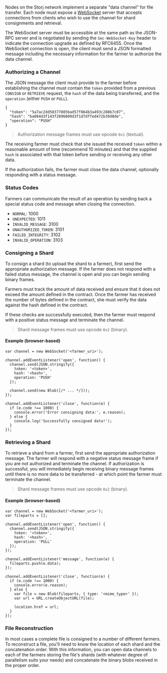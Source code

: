 Nodes on the Storj network implement a separate "data channel" for file
transfer. Each node must expose a
[WebSocket](https://tools.ietf.org/html/rfc6455) server that accepts connections
from clients who wish to use the channel for shard consignments and retrieval.

The WebSocket server must be accessible at the same path as the JSON-RPC server
and is negotiated by sending the `Sec-WebSocket-Key` header to indicate the
connection upgrade as defined by RFC6455. Once the WebSocket connection is
open, the client must send a JSON formatted message including the necessary
information for the farmer to authorize the data channel.

### Authorizing a Channel

The JSON message the client must provide to the farmer before establishing the
channel must contain the `token` provided from a previous `CONSIGN` or
`RETRIEVE` request, the `hash` of the data being transferred, and the
`operation` (either `PUSH` or `PULL`).

```
{
  "token": "5a7ac2dd58377085bad57f864b3a493c288b7c07",
  "hash": "ba084d3f143f2896809d3f1d7dffed472b39d8de",
  "operation": "PUSH"
}
```

> Authorization message frames must use opcode `0x1` (textual).

The receiving farmer must check that she issued the received `token` within a
reasonable amount of time (recommend 10 minutes) and that the supplied `hash` is
associated with that token before sending or receiving any other data.

If the authorization fails, the farmer must close the data channel, optionally
responding with a status message.

### Status Codes

Farmers can communicate the result of an operation by sending back a special
status code and message when closing the connection.

* `NORMAL`: 1000
* `UNEXPECTED`: 1011
* `INVALID_MESSAGE`: 3100
* `UNAUTHORIZED_TOKEN`: 3101
* `FAILED_INTEGRITY`: 3102
* `INVALID_OPERATION`: 3103

### Consigning a Shard

To consign a shard (to upload the shard to a farmer), first send the
appropriate authorization message. If the farmer does not respond with a failed
status message, the channel is open and you can begin sending binary frames.

Farmers must track the amount of data received and ensure that it does not
exceed the amount defined in the contract. Once the farmer has received the
number of bytes defined in the contract, she must verify the data against the
hash defined in the contract.

If these checks are successfully executed, then the farmer must respond with a
positive status message and terminate the channel.

> Shard message frames must use opcode `0x2` (binary).

#### Example (browser-based)

```
var channel = new WebSocket('<farmer_uri>');

channel.addEventListener('open', function() {
  channel.send(JSON.stringify({
    token: '<token>',
    hash: '<hash>',
    operation: 'PUSH'
  });

  channel.send(new Blob([/* ... */]));
});

channel.addEventListener('close', function(e) {
  if (e.code !== 1000) {
    console.error('Error consigning data:', e.reason);
  } else {
    console.log('Successfully consigned data!');
  }
});
```

### Retrieving a Shard

To retrieve a shard from a farmer, first send the appropriate authorization
message. The farmer will respond with a negative status message frame if you
are not authorized and terminate the channel. If authorization is successful,
you will immediately begin receiving binary message frames until there is no
more data to be transferred - at which point the farmer must terminate the
channel.

> Shard message frames must use opcode `0x2` (binary).

#### Example (browser-based)

```
var channel = new WebSocket('<farmer_uri>');
var fileparts = [];

channel.addEventListener('open', function() {
  channel.send(JSON.stringify({
    token: '<token>',
    hash: '<hash>',
    operation: 'PULL'
  });
});

channel.addEventListener('message', function(e) {
  fileparts.push(e.data);
});

channel.addEventListener('close', function(e) {
  if (e.code !== 1000) {
    console.error(e.reason);
  } else {
    var file = new Blob(fileparts, { type: '<mime_type>' });
    var url = URL.createObjectURL(file);

    location.href = url;
  }
});
```

### File Reconstruction

In most cases a complete file is consigned to a number of different farmers. To
reconstruct a file, you'll need to know the location of each shard and the
concatenation order. With this information, you can open data channels to each
of the farmers storing the file's shards (with whatever degree of parallelism
suits your needs) and concatenate the binary blobs received in the proper order.
